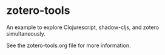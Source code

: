 # zotero-tools
An example to explore Clojurescript, shadow-cljs, and zotero simultaneously.

See the zotero-tools.org file for more information.
